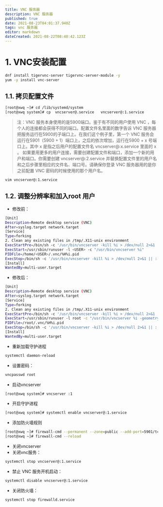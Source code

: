 ```yaml
---
title: VNC 服务器
description: VNC 服务器
published: true
date: 2021-08-23T04:01:37.940Z
tags: vnc 服务器
editor: markdown
dateCreated: 2021-08-22T08:40:42.123Z
---
```


# 1. VNC安装配置
```sh
dnf install tigervnc-server tigervnc-server-module -y
yum -y install vnc-server
```

## 1.1. 拷贝配置文件
```sh
[root@xwq ~]# cd /lib/systemd/system
[root@xwq system]# cp  vncserver@.service   vncserver@:1.service
```
> 注：VNC 服务本身使用的是5900端口。鉴于有不同的用户使用 VNC ，每个人的连接都会获得不同的端口。配置文件名里面的数字告诉 VNC 服务器把服务运行在5900的子端口上。在我们这个例子里，第一个 VNC 服务会运行在5901（5900 + 1）端口上，之后的依次增加，运行在5900 + x 号端口上。其中 x 是指之后用户的配置文件名 vncserver@:x.service 里面的 x 。
> 如果要用更多的用户连接，需要创建配置文件和端口，添加一个新的用户和端口。你需要创建 vncserver@:2.service 并替换配置文件里的用户名和之后步骤里相应的文件名、端口号。请确保你登录 VNC 服务器用的是你之前配置 VNC 密码的时候使用的那个用户名。

```sh
vim vncserver@:1.service
```
## 1.2. 调整分辨率和加入root 用户
* 修改前：

```sh
[Unit]
Description=Remote desktop service (VNC)
After=syslog.target network.target
[Service]
Type=forking
2. Clean any existing files in /tmp/.X11-unix environment
ExecStartPre=/bin/sh -c '/usr/bin/vncserver -kill %i > /dev/null 2>&1 || :'
ExecStart=/usr/sbin/runuser -l <USER> -c "/usr/bin/vncserver %i"
PIDFile=/home/<USER>/.vnc/%H%i.pid
ExecStop=/bin/sh -c '/usr/bin/vncserver -kill %i > /dev/null 2>&1 || :'
[Install]
WantedBy=multi-user.target
```

* 修改后：

```sh
[Unit]
Description=Remote desktop service (VNC)
After=syslog.target network.target
[Service]
Type=forking
2. Clean any existing files in /tmp/.X11-unix environment
ExecStartPre=/bin/sh -c '/usr/bin/vncserver -kill %i > /dev/null 2>&1 || :'
ExecStart=/usr/sbin/runuser -l root -c "/usr/bin/vncserver %i -geometry 1376x730"
PIDFile=/root/.vnc/%H%i.pid
ExecStop=/bin/sh -c '/usr/bin/vncserver -kill %i > /dev/null 2>&1 || :'
[Install]
WantedBy=multi-user.target
```
* 重新加载守护进程
```sh
systemctl daemon-reload
```
* 设置密码：
```sh
vncpasswd root
```
* 启动vncserver
```sh
[root@xwq system]# vncserver :1
```
* 开启守护进程
```sh
[root@xwq system]# systemctl enable vncserver@:1.service
```
* 添加防火墙规则
```sh
[root@xwq ~]# firewall-cmd --permanent --zone=public --add-port=5901/tcp
[root@xwq ~]# firewall-cmd --reload
```
* 关闭vncserver 
* 关闭vnc服务：
```sh
systemctl stop vncserver@:1.service
```
*  禁止 VNC 服务开机启动：
```sh
systemctl disable vncserver@:1.service
```
*  关闭防火墙：
```sh
systemctl stop firewalld.service
```
